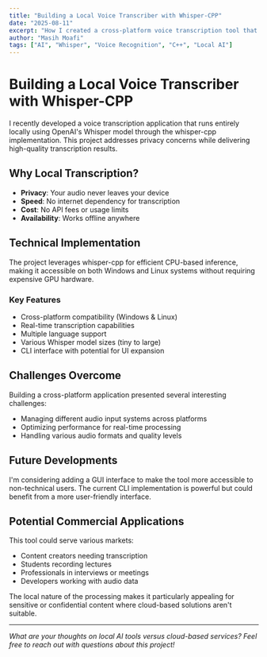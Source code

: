 ```yaml
---
title: "Building a Local Voice Transcriber with Whisper-CPP"
date: "2025-08-11"
excerpt: "How I created a cross-platform voice transcription tool that runs locally on Windows and Linux"
author: "Masih Moafi"
tags: ["AI", "Whisper", "Voice Recognition", "C++", "Local AI"]
---
```


# Building a Local Voice Transcriber with Whisper-CPP

I recently developed a voice transcription application that runs entirely locally using OpenAI's Whisper model through the whisper-cpp implementation. This project addresses privacy concerns while delivering high-quality transcription results.

## Why Local Transcription?

- **Privacy**: Your audio never leaves your device
- **Speed**: No internet dependency for transcription
- **Cost**: No API fees or usage limits
- **Availability**: Works offline anywhere

## Technical Implementation

The project leverages whisper-cpp for efficient CPU-based inference, making it accessible on both Windows and Linux systems without requiring expensive GPU hardware.

### Key Features

- Cross-platform compatibility (Windows & Linux)
- Real-time transcription capabilities
- Multiple language support
- Various Whisper model sizes (tiny to large)
- CLI interface with potential for UI expansion

## Challenges Overcome

Building a cross-platform application presented several interesting challenges:
- Managing different audio input systems across platforms
- Optimizing performance for real-time processing
- Handling various audio formats and quality levels

## Future Developments

I'm considering adding a GUI interface to make the tool more accessible to non-technical users. The current CLI implementation is powerful but could benefit from a more user-friendly interface.

## Potential Commercial Applications

This tool could serve various markets:
- Content creators needing transcription
- Students recording lectures
- Professionals in interviews or meetings
- Developers working with audio data

The local nature of the processing makes it particularly appealing for sensitive or confidential content where cloud-based solutions aren't suitable.

---

*What are your thoughts on local AI tools versus cloud-based services? Feel free to reach out with questions about this project!*